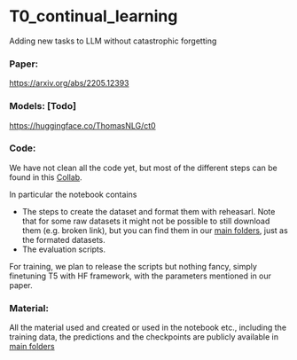 # T0_continual_learning
Adding new tasks to LLM without catastrophic forgetting 

### Paper: 
https://arxiv.org/abs/2205.12393

### Models: [Todo]
https://huggingface.co/ThomasNLG/ct0

### Code:
We have not clean all the code yet, but most of the different steps can be found in this [Collab](https://colab.research.google.com/drive/1Wp2mk5Dbzw5PAGcMOuuE_xB-6gFV0800#scrollTo=AIGI4ahyrD2s). 

In particular the notebook contains 
* The steps to create the dataset and format them with reheasarl. Note that for some raw datasets it might not be possible to still download them (e.g. broken link), but you can find them in our [main folders](https://drive.google.com/drive/folders/1aQmnPmYGoQIYPK5jgbv4K4PXYYNwqisH?usp=sharing), just as the formated datasets. 
* The evaluation scripts.

For training, we plan to release the scripts but nothing fancy, simply finetuning T5 with HF framework, with the parameters mentioned in our paper. 

### Material:
All the material used and created or used in the notebook etc., including the training data, the predictions and the checkpoints are publicly available in [main folders](https://drive.google.com/drive/folders/1aQmnPmYGoQIYPK5jgbv4K4PXYYNwqisH?usp=sharing)
